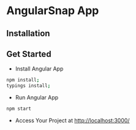 AngularSnap App
===============
Installation
-----------------

## Get Started

* Install Angular App 

```bash
npm install;
typings install;
```

* Run Angular App 

```bash
npm start
```

* Access Your Project at  [http://localhost:3000/][1]

[1]: http://localhost:3000/